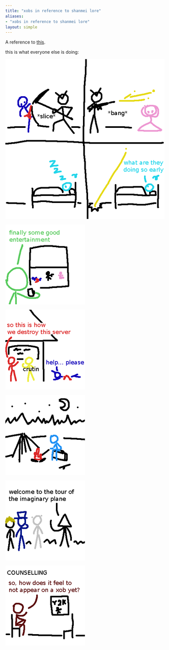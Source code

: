 ```yaml
---
title: "xobs in reference to shanmei lore"
aliases:
- "xobs in reference to shanmei lore"
layout: simple
---
```


A reference to [this](https://grimreaper2654.github.io/Notes/content/notes/cringe.html).

this is what everyone else is doing:

![isleep](assets/isleep.png)

![iwatch](assets/iwatch.png)

![irevolt](assets/irevolt.png)

![icamp](assets/icamp.png)

![imath](assets/imath.png)

![icounsel](assets/icounsel.png)
